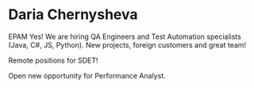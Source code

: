 # Daria Chernysheva
EPAM 
Yes! We are hiring QA Engineers and Test Automation specialists (Java, C#, JS, Python). New projects, foreign customers and great team!

Remote positions for SDET!

Open new opportunity for Performance Analyst. 
